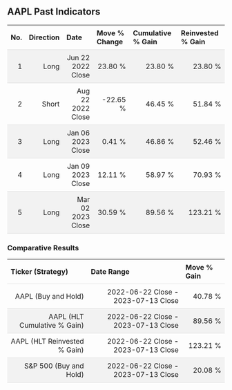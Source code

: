 
<style>
.hits {
            border-collapse: collapse;
            width: 100%;
        }
        .hits th, td {
            padding: 8px;
            border-bottom: 1px solid #ddd;
        }
        
        .hits td {text-align: right;}
        .hits th {text-align: left;}
        
        .hits tr:nth-child(even) {
            background-color: #f2f2f2;
        }
        
        .chartCol {
            width: 50%;
            float: left;
            padding: 20px;
        }  
</style>
    
<br>

## AAPL Past Indicators

<table class="hits">
    <tr>
        <th>No.</th>
        <th>Direction</th>
        <th>Date</th>
        <th>Move % Change</th>
        <th>Cumulative % Gain</th>
        <th>Reinvested % Gain</th>
      </tr>
    <tr>
        <td>1</td>
        <td>Long</td>
        <td>Jun 22 2022 Close</td>
        <td>23.80 %</td>
        <td>23.80 %</td>
        <td>23.80 %</td>
    </tr>
    <tr>
        <td>2</td>
        <td>Short</td>
        <td>Aug 22 2022 Close</td>
        <td>-22.65 %</td>
        <td>46.45 %</td>
        <td>51.84 %</td>
    </tr>
    <tr>
        <td>3</td>
        <td>Long</td>
        <td>Jan 06 2023 Close</td>
        <td>0.41 %</td>
        <td>46.86 %</td>
        <td>52.46 %</td>
    </tr>
    <tr>
        <td>4</td>
        <td>Long</td>
        <td>Jan 09 2023 Close</td>
        <td>12.11 %</td>
        <td>58.97 %</td>
        <td>70.93 %</td>
    </tr>
    <tr>
        <td>5</td>
        <td>Long</td>
        <td>Mar 02 2023 Close</td>
        <td>30.59 %</td>
        <td>89.56 %</td>
        <td>123.21 %</td>
    </tr>
    
</table>

### Comparative Results

<table class="hits">
    <thead>
        <th>Ticker (Strategy)</th>
        <th>Date Range</th>
        <th>Move % Gain</th>
    </thead>
    <tbody>
        <tr>
            <td>AAPL (Buy and Hold)</td>
            <td>2022-06-22 Close <b>-</b> 2023-07-13 Close</td>
            <td>40.78 %</td>
        </tr>
        <tr>
            <td>AAPL (HLT Cumulative % Gain)</td>
            <td>2022-06-22 Close <b>-</b> 2023-07-13 Close</td>
            <td>89.56 %</td>
        </tr>
        <tr>
            <td>AAPL (HLT Reinvested % Gain)</td>
            <td>2022-06-22 Close <b>-</b> 2023-07-13 Close</td>
            <td>123.21 %</td>
        </tr>
        <tr>
            <td>S&P 500 (Buy and Hold)</td>
            <td>2022-06-22 Close <b>-</b> 2023-07-13 Close</td>
            <td>20.08 %</td>
        </tr>
    </tbody>
</table>
<br>
<br>